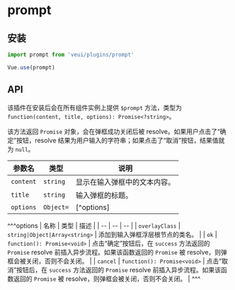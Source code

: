 # prompt

## 安装

```js
import prompt from 'veui/plugins/prompt'

Vue.use(prompt)
```

## API

该插件在安装后会在所有组件实例上提供 `$prompt` 方法，类型为 `function(content, title, options): Promise<?string>`。

该方法返回 `Promise` 对象，会在弹框成功关闭后被 resolve。如果用户点击了“确定”按钮，resolve 结果为用户输入的字符串；如果点击了“取消”按钮，结果值就为 `null`。

| 参数名 | 类型 | 说明 |
| -- | -- | -- |
| `content` | `string` | 显示在输入弹框中的文本内容。 |
| `title` | `string` | 输入弹框的标题。 |
| `options` | `Object=` | [^options] |

^^^options
| 名称 | 类型 | 描述 |
| -- | -- | -- |
| `overlayClass` | `string|Object|Array<string>` | 添加到输入弹框浮层根节点的类名。 |
| `ok` | `function(): Promise<void>` | 点击“确定”按钮后，在 `success` 方法返回的 `Promise` resolve 前插入异步流程。如果该函数返回的 `Promise` 被 resolve，则弹框会被关闭，否则不会关闭。 |
| `cancel` | `function(): Promise<void>` | 点击“取消”按钮后，在 `success` 方法返回的 `Promise` resolve 前插入异步流程。如果该函数返回的 `Promise` 被 resolve，则弹框会被关闭，否则不会关闭。 |
^^^
